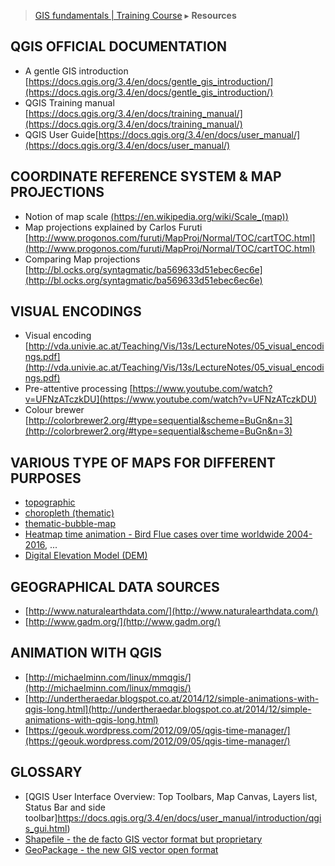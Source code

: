 > [GIS fundamentals | Training Course](agenda.md) ▸ **Resources**

## QGIS OFFICIAL DOCUMENTATION
  * A gentle GIS introduction [https://docs.qgis.org/3.4/en/docs/gentle_gis_introduction/](https://docs.qgis.org/3.4/en/docs/gentle_gis_introduction/)
  * QGIS Training manual [https://docs.qgis.org/3.4/en/docs/training_manual/](https://docs.qgis.org/3.4/en/docs/training_manual/)
  * QGIS User Guide[https://docs.qgis.org/3.4/en/docs/user_manual/](https://docs.qgis.org/3.4/en/docs/user_manual/)

## COORDINATE REFERENCE SYSTEM & MAP PROJECTIONS
* Notion of map scale [(https://en.wikipedia.org/wiki/Scale_(map))](https://en.wikipedia.org/wiki/Scale_(map))
* Map projections explained by Carlos Furuti [http://www.progonos.com/furuti/MapProj/Normal/TOC/cartTOC.html](http://www.progonos.com/furuti/MapProj/Normal/TOC/cartTOC.html)
* Comparing Map projections [http://bl.ocks.org/syntagmatic/ba569633d51ebec6ec6e](http://bl.ocks.org/syntagmatic/ba569633d51ebec6ec6e)

## VISUAL ENCODINGS
* Visual encoding [http://vda.univie.ac.at/Teaching/Vis/13s/LectureNotes/05_visual_encodings.pdf](http://vda.univie.ac.at/Teaching/Vis/13s/LectureNotes/05_visual_encodings.pdf)
* Pre-attentive processing [https://www.youtube.com/watch?v=UFNzATczkDU](https://www.youtube.com/watch?v=UFNzATczkDU)
* Colour brewer [http://colorbrewer2.org/#type=sequential&scheme=BuGn&n=3](http://colorbrewer2.org/#type=sequential&scheme=BuGn&n=3)

## VARIOUS TYPE OF MAPS FOR DIFFERENT PURPOSES
* [topographic](https://en.wikipedia.org/wiki/Topographic_map)
* [choropleth (thematic)](https://bl.ocks.org/mbostock/4060606)
* [thematic-bubble-map](https://bost.ocks.org/mike/bubble-map/)
* [Heatmap time animation - Bird Flue cases over time worldwide 2004-2016](https://franckalbinet.carto.com/viz/87f08d5e-953c-11e6-b30e-0e3ebc282e83/embed_map), ...
* [Digital Elevation Model (DEM)](https://en.wikipedia.org/wiki/Digital_elevation_model)

## GEOGRAPHICAL DATA SOURCES
* [http://www.naturalearthdata.com/](http://www.naturalearthdata.com/)
* [http://www.gadm.org/](http://www.gadm.org/)

## ANIMATION WITH QGIS
* [http://michaelminn.com/linux/mmqgis/](http://michaelminn.com/linux/mmqgis/)
* [http://undertheraedar.blogspot.co.at/2014/12/simple-animations-with-qgis-long.html](http://undertheraedar.blogspot.co.at/2014/12/simple-animations-with-qgis-long.html)
* [https://geouk.wordpress.com/2012/09/05/qgis-time-manager/](https://geouk.wordpress.com/2012/09/05/qgis-time-manager/)

## GLOSSARY
* [QGIS User Interface Overview: Top Toolbars, Map Canvas, Layers list, Status Bar and side toolbar]https://docs.qgis.org/3.4/en/docs/user_manual/introduction/qgis_gui.html)
* [Shapefile - the de facto GIS vector format but proprietary](https://en.wikipedia.org/wiki/Shapefile)
* [GeoPackage - the new GIS vector open format](https://www.geopackage.org/)


